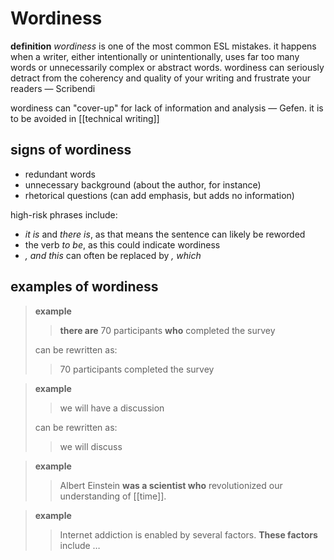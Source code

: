 # Wordiness

**definition** _wordiness_ is one of the most common ESL mistakes. it happens when a writer, either intentionally or unintentionally, uses far too many words or unnecessarily complex or abstract words. wordiness can seriously detract from the coherency and quality of your writing and frustrate your readers &mdash; Scribendi

wordiness can "cover-up" for lack of information and analysis &mdash; Gefen. it is to be avoided in [[technical writing]]

## signs of wordiness

- redundant words
- unnecessary background (about the author, for instance)
- rhetorical questions (can add emphasis, but adds no information)

high-risk phrases include:

- _it is_ and _there is_, as that means the sentence can likely be reworded
- the verb _to be_, as this could indicate wordiness
- _, and this_ can often be replaced by _, which_

## examples of wordiness

> **example**
>
> > **there are** 70 participants **who** completed the survey
>
> can be rewritten as:
>
> > 70 participants completed the survey

> **example**
>
> > we will have a discussion
>
> can be rewritten as:
>
> > we will discuss

> **example**
>
> > Albert Einstein **was a scientist who** revolutionized our understanding of [[time]].

> **example**
>
> > Internet addiction is enabled by several factors. **These factors** include &hellip;

